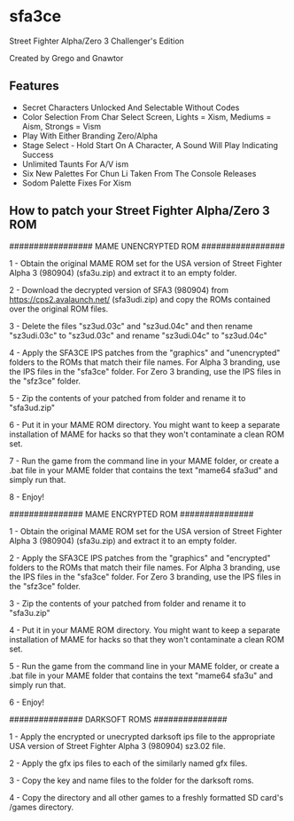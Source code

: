 # sfa3ce
Street Fighter Alpha/Zero 3 Challenger's Edition

Created by Grego and Gnawtor

## Features

 * Secret Characters Unlocked And Selectable Without Codes
 * Color Selection From Char Select Screen, Lights = Xism, Mediums = Aism, Strongs = Vism
 * Play With Either Branding Zero/Alpha
 * Stage Select - Hold Start On A Character, A Sound Will Play Indicating Success
 * Unlimited Taunts For A/V ism
 * Six New Palettes For Chun Li Taken From The Console Releases
 * Sodom Palette Fixes For Xism
 
## How to patch your Street Fighter Alpha/Zero 3 ROM

#################
 MAME UNENCRYPTED ROM
#################

1 - Obtain the original MAME ROM set for the USA version of Street Fighter Alpha 3 (980904) (sfa3u.zip) and extract it to an empty folder.

2 - Download the decrypted version of SFA3 (980904) from https://cps2.avalaunch.net/  (sfa3udi.zip) and copy the ROMs contained over the original ROM files. 

3 - Delete the files "sz3ud.03c" and "sz3ud.04c" and then rename "sz3udi.03c" to "sz3ud.03c" and rename "sz3udi.04c" to "sz3ud.04c"

4 - Apply the SFA3CE IPS patches from the "graphics" and "unencrypted" folders to the ROMs that match their file names. For Alpha 3 branding, use the IPS files in the "sfa3ce" folder. For Zero 3 branding, use the IPS files in the "sfz3ce" folder.

5 - Zip the contents of your patched from folder and rename it to "sfa3ud.zip"

6 - Put it in your MAME ROM directory. You might want to keep a separate installation of MAME for hacks so that they won't contaminate a clean ROM set.

7 - Run the game from the command line in your MAME folder, or create a .bat file in your MAME folder that contains the text "mame64 sfa3ud" and simply run that.

8 - Enjoy!


###############
 MAME ENCRYPTED ROM
###############

1 - Obtain the original MAME ROM set for the USA version of Street Fighter Alpha 3 (980904) (sfa3u.zip) and extract it to an empty folder.

2 - Apply the SFA3CE IPS patches from the "graphics" and "encrypted" folders to the ROMs that match their file names. For Alpha 3 branding, use the IPS files in the "sfa3ce" folder. For Zero 3 branding, use the IPS files in the "sfz3ce" folder.

3 - Zip the contents of your patched from folder and rename it to "sfa3u.zip"

4 - Put it in your MAME ROM directory. You might want to keep a separate installation of MAME for hacks so that they won't contaminate a clean ROM set.

5 - Run the game from the command line in your MAME folder, or create a .bat file in your MAME folder that contains the text "mame64 sfa3u" and simply run that.

6 - Enjoy!

###############
 DARKSOFT ROMS
###############

1 - Apply the encrypted or unecrypted darksoft ips file to the appropriate USA version of Street Fighter Alpha 3 (980904) sz3.02 file.

2 - Apply the gfx ips files to each of the similarly named gfx files.

3 - Copy the key and name files to the folder for the darksoft roms.

4 - Copy the directory and all other games to a freshly formatted SD card's /games directory.